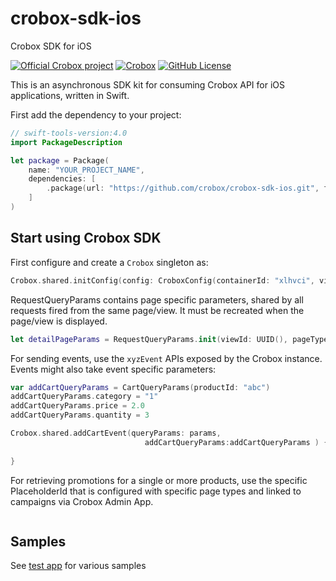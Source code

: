 # crobox-sdk-ios
Crobox SDK for iOS

[![Official Crobox project](https://img.shields.io/badge/project-official-green.svg?colorA=303033&colorB=ff8a2c&label=Crobox)](https://crobox.com/)
[![Crobox](https://img.shields.io/badge/Crobox-ios-white)](http://docs.crobox.com)
[![GitHub License](https://img.shields.io/badge/license-MIT-blue.svg?style=flat)](http://www.apache.org/licenses/LICENSE-2.0)

This is an asynchronous SDK kit for consuming Crobox API for iOS applications, written in Swift.

First add the dependency to your project:

```swift
// swift-tools-version:4.0
import PackageDescription

let package = Package(
    name: "YOUR_PROJECT_NAME",
    dependencies: [
        .package(url: "https://github.com/crobox/crobox-sdk-ios.git", from: "1.0.20"),
    ]
)
```

## Start using Crobox SDK

First configure and create a `Crobox` singleton as:

```swift
Crobox.shared.initConfig(config: CroboxConfig(containerId: "xlhvci", visitorId: UUID.init(), localeCode: .en_US))
```

RequestQueryParams contains page specific parameters, shared by all requests fired from the same page/view.
It must be recreated when the page/view is displayed.
```swift
let detailPageParams = RequestQueryParams.init(viewId: UUID(), pageType : .PageDetail, customProperties = ["test":"test"])
```

For sending events, use the `xyzEvent` APIs exposed by the Crobox instance.
Events might also take event specific parameters:

```swift
var addCartQueryParams = CartQueryParams(productId: "abc")
addCartQueryParams.category = "1"
addCartQueryParams.price = 2.0
addCartQueryParams.quantity = 3

Crobox.shared.addCartEvent(queryParams: params,
                              addCartQueryParams:addCartQueryParams ) { isSuccess, jsonObject in
    
}
```

For retrieving promotions for a single or more products, use the specific PlaceholderId that is configured with specific page types and linked to campaigns via Crobox Admin App.

```swift

```

## Samples

See [test app](app/CroboxTestApp/ViewController.swift) for various samples


